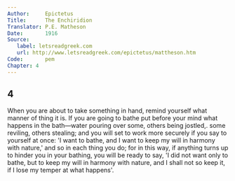 ```yaml
---
Author:     Epictetus  
Title:      The Enchiridion  
Translator: P.E. Matheson
Date:       1916  
Source:
   label: letsreadgreek.com
   url: http://www.letsreadgreek.com/epictetus/mattheson.htm
Code:       pem  
Chapter: 4
---
```

##  4

When you are about to take something in hand, remind yourself what manner of
thing it is. If you are going to bathe put before your mind what happens in the
bath—water pouring over some, others being jostled,. some reviling, others
stealing; and you will set to work more securely if you say to yourself at
once: 'I want to bathe, and I want to keep my will in harmony with nature,' and
so in each thing you do; for in this way, if anything turns up to hinder you in
your bathing, you will be ready to say, 'I did not want only to bathe, but to
keep my will in harmony with nature, and I shall not so keep it, if I lose my
temper at what happens'.


